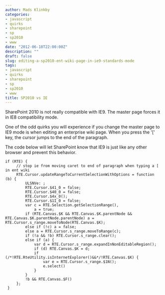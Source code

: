 ```yaml
---
author: Mads Klinkby
categories:
- javascript
- quirks
- sharepoint
- sp
- sp2010
- www
date: "2012-06-18T22:00:00Z"
description: ""
draft: false
slug: editing-a-sp2010-ent-wiki-page-in-ie9-standards-mode
tags:
- javascript
- quirks
- sharepoint
- sp
- sp2010
- www
title: SP2010 vs IE
---
```



SharePoint 2010 is not really compatible with IE9. The master page forces it in IE8 compatibility mode.

One of the odd quirks you will experience if you change the master page to IE9 mode is when editing an enterprise wiki page. When you press the '[' key, the cursor jumps to the end of the paragraph.

The code below will let SharePoint know that IE9 is just like any other browser and prevent this behavior.

```JS
if (RTE) {
     // stop ie from moving caret to end of paragraph when typing a [ in ent wiki
     RTE.Cursor.updateRangeToCurrentSelectionWithOptions = function (b) {
         ULSNVe: ;
         RTE.Cursor.$41_0 = false;
         RTE.Cursor.$40_0 = false;
         RTE.Cursor.$4x_0();
         RTE.Cursor.$1I_0 = false;
         var c = RTE.Selection.getSelectionRange(),
             a = true;
         if (RTE.Canvas.$K && RTE.Canvas.$K.parentNode && RTE.Canvas.$K.parentNode.parentNode) a = RTE.Cursor.s_range.moveToNode(RTE.Canvas.$K);
         else if (!c) a = false;
         else a = RTE.Cursor.s_range.moveToRange(c);
         if (!a && !b) RTE.Cursor.s_range.clear();
         else if (a) {
             var d = RTE.Cursor.s_range.expandInNonEditableRegion();
             if (d) RTE.Canvas.$K = d;
             if (/*!RTE.RteUtility.isInternetExplorer()&&*/!RTE.Canvas.$K) {
                 var e = RTE.Cursor.s_range.$1N();
                 e.select()
             }
         }
         !b && RTE.Canvas.$F()
     };
 } 
 ```

